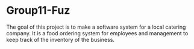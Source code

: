 # Group11-Fuz

The goal of this project is to make a software system for a local catering company. It is a food ordering system for employees and management to keep track of the inventory of the business.

